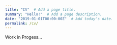 ```yaml
---
title: "CV"  # Add a page title.
summary: "Hello!"  # Add a page description.
date: "2019-01-01T00:00:00Z"  # Add today's date.
permalink: /cv/
---
```

Work in Progess...

